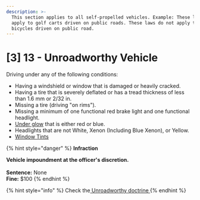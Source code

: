 ```yaml
---
description: >-
  This section applies to all self-propelled vehicles. Example: These laws do
  apply to golf carts driven on public roads. These laws do not apply to
  bicycles driven on public road.
---
```


# \[3] 13 - Unroadworthy Vehicle

Driving under any of the following conditions:&#x20;

* Having a windshield or window that is damaged or heavily cracked.&#x20;
* Having a tire that is severely deflated or has a tread thickness of less than 1.6 mm or 2/32 in.
* Missing a tire (driving "on rims").&#x20;
* Missing a minimum of one functional red brake light and one functional headlight.&#x20;
* [Under glow](../../../legal-doctrines/unroadworthy-doctrine/vehicle-lighting.md) that is either red or blue.
* Headlights that are not White, Xenon (Including Blue Xenon), or Yellow.
* [Window Tints ](../../../legal-doctrines/unroadworthy-doctrine/window-tint.md)

{% hint style="danger" %}
**Infraction**&#x20;

**Vehicle impoundment at the officer's discretion.** \
\
**Sentence:** None\
**Fine:** $100
{% endhint %}

{% hint style="info" %}
Check the[ Unroadworthy doctrine ](../../../legal-doctrines/unroadworthy-doctrine/)
{% endhint %}
